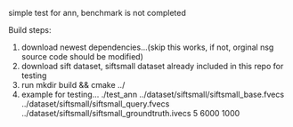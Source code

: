 simple test for ann, benchmark is not completed

Build steps:
1. download newest dependencies...(skip this works, if not, orginal nsg source code should be modified)
2. download sift dataset, siftsmall dataset already included in this repo for testing
3. run mkdir build && cmake ../
4. example for testing...
./test_ann ../dataset/siftsmall/siftsmall_base.fvecs ../dataset/siftsmall/siftsmall_query.fvecs ../dataset/siftsmall/siftsmall_groundtruth.ivecs 5 6000 1000
